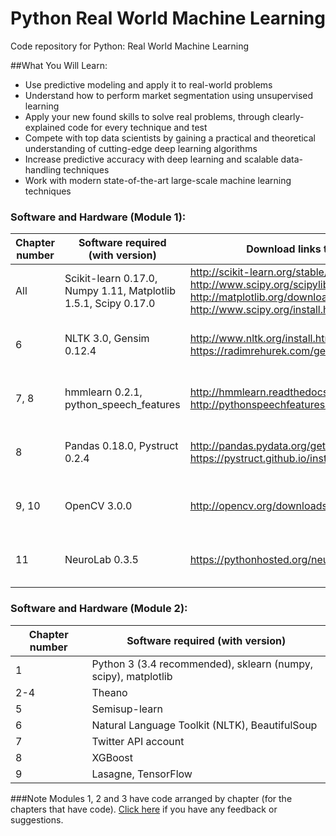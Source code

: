 # Python Real World Machine Learning
Code repository for Python: Real World Machine Learning

##What You Will Learn:
* Use predictive modeling and apply it to real-world problems
* Understand how to perform market segmentation using unsupervised learning
* Apply your new found skills to solve real problems, through clearly-explained code for every technique and test
* Compete with top data scientists by gaining a practical and theoretical understanding of cutting-edge deep learning algorithms
* Increase predictive accuracy with deep learning and scalable data-handling techniques
* Work with modern state-of-the-art large-scale machine learning techniques

### Software and Hardware (Module 1):
| Chapter number | Software required (with version) | Download links to the software | Hardware specifications | OS required |
| -------------- | -------------- |-------------- |-------------- |-------------- |
| All | Scikit-learn 0.17.0, Numpy 1.11, Matplotlib 1.5.1, Scipy 0.17.0 | http://scikit-learn.org/stable/install.html, http://www.scipy.org/scipylib/download.html, http://matplotlib.org/downloads.html, http://www.scipy.org/install.html | 4 GB of RAM and 16GB of disk | Linux, Mac OS X, Windows |
| 6 | NLTK 3.0, Gensim 0.12.4 | http://www.nltk.org/install.html, https://radimrehurek.com/gensim/install.html | 4 GB of RAM and 16GB of disk | Linux, Mac OS X, Windows |
| 7, 8 | hmmlearn 0.2.1, python_speech_features | http://hmmlearn.readthedocs.org/en/latest/, http://pythonspeechfeatures.readthedocs.org/en/latest/ | 4 GB of RAM and 16GB of disk | Linux, Mac OS X, Windows |
| 8 | Pandas 0.18.0, Pystruct 0.2.4 | http://pandas.pydata.org/getpandas.html, https://pystruct.github.io/installation.html | 4 GB of RAM and 16GB of disk | Linux, Mac OS X, Windows |
| 9, 10 | OpenCV 3.0.0 | http://opencv.org/downloads.html | 4 GB of RAM and 16GB of disk | Linux, Mac OS X, Windows |
| 11 | NeuroLab 0.3.5 | https://pythonhosted.org/neurolab/install.html | 4 GB of RAM and 16GB of disk | Linux, Mac OS X, Windows |

### Software and Hardware (Module 2):
| Chapter number | Software required (with version) |
| -------------- | -------------------------------- |
| 1 | Python 3 (3.4 recommended), sklearn (numpy, scipy), matplotlib |
| 2-4 | Theano |
| 5 | Semisup-learn |
| 6 | Natural Language Toolkit (NLTK), BeautifulSoup |
| 7 | Twitter API account |
| 8 | XGBoost |
| 9 | Lasagne, TensorFlow |

###Note
Modules 1, 2 and 3 have code arranged by chapter (for the chapters that have code). [Click here](https://docs.google.com/forms/d/e/1FAIpQLSe5qwunkGf6PUvzPirPDtuy1Du5Rlzew23UBp2S-P3wB-GcwQ/viewform) if you have any feedback or suggestions.
